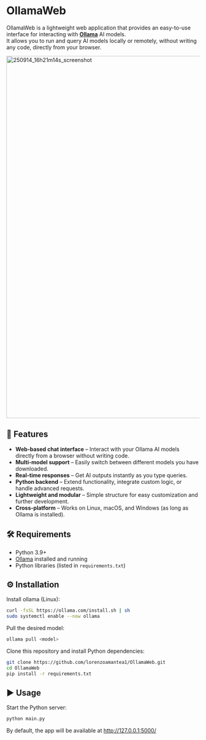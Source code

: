 # OllamaWeb

OllamaWeb is a lightweight web application that provides an easy-to-use interface for interacting with **[Ollama](https://ollama.ai/)** AI models.  
It allows you to run and query AI models locally or remotely, without writing any code, directly from your browser.  

<img width="1908" height="944" alt="250914_16h21m14s_screenshot" src="https://github.com/user-attachments/assets/7ea7296c-52e2-4aa1-9123-502d67e8c911" />

## 🚀 Features
- **Web-based chat interface** – Interact with your Ollama AI models directly from a browser without writing code.  
- **Multi-model support** – Easily switch between different models you have downloaded.  
- **Real-time responses** – Get AI outputs instantly as you type queries.  
- **Python backend** – Extend functionality, integrate custom logic, or handle advanced requests.  
- **Lightweight and modular** – Simple structure for easy customization and further development.  
- **Cross-platform** – Works on Linux, macOS, and Windows (as long as Ollama is installed).


## 🛠 Requirements
- Python 3.9+
- [Ollama](https://ollama.com/) installed and running
- Python libraries (listed in `requirements.txt`)

## ⚙️ Installation
Install ollama (Linux):
```bash
curl -fsSL https://ollama.com/install.sh | sh
sudo systemctl enable --now ollama
```
Pull the desired model:
```bash
ollama pull <model>
```
Clone this repository and install Python dependencies:
```bash
git clone https://github.com/lorenzoamantea1/OllamaWeb.git
cd OllamaWeb
pip install -r requirements.txt
```

## ▶️ Usage
Start the Python server:

```bash
python main.py
```
By default, the app will be available at http://127.0.0.1:5000/
